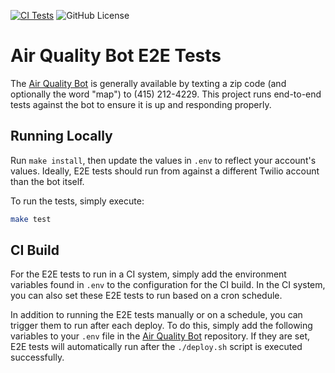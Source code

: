 [![CI Tests](https://github.com/alexdlaird/air-quality-bot-e2e/actions/workflows/build.yml/badge.svg)](https://github.com/alexdlaird/air-quality-bot-e2e/actions/workflows/build.yml)
![GitHub License](https://img.shields.io/github/license/alexdlaird/air-quality-bot)

# Air Quality Bot E2E Tests

The [Air Quality Bot](https://github.com/alexdlaird/air-quality-bot) is
generally available by texting a zip code (and optionally the word "map") to
(415) 212-4229. This project runs end-to-end tests against the bot to ensure it
is up and responding properly.

## Running Locally

Run `make install`, then update the values in `.env` to reflect your account's
values. Ideally, E2E tests should run from against a different Twilio account
than the bot itself.

To run the tests, simply execute:

```sh
make test
```

## CI Build

For the E2E tests to run in a CI system, simply add the environment variables found
in `.env` to the configuration for the CI build. In the CI system, you can also
set these E2E tests to run based on a cron schedule.

In addition to running the E2E tests manually or on a schedule, you can trigger
them to run after each deploy. To do this, simply add the following variables to
your `.env` file in the [Air Quality Bot](https://github.com/alexdlaird/air-quality-bot/blob/main/.env.example)
repository. If they are set, E2E tests will automatically run after the
`./deploy.sh` script is executed successfully.
